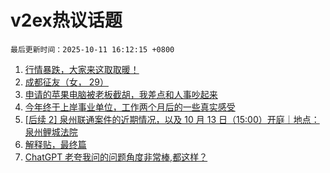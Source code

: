 # v2ex热议话题

`最后更新时间：2025-10-11 16:12:15 +0800`

1. [行情暴跌，大家来这取取暖！](https://www.v2ex.com/t/1164449)
1. [成都征友（女， 29）](https://www.v2ex.com/t/1164393)
1. [申请的苹果电脑被老板截胡，我差点和人事吵起来](https://www.v2ex.com/t/1164285)
1. [今年终于上岸事业单位，工作两个月后的一些真实感受](https://www.v2ex.com/t/1164420)
1. [[后续 2] 泉州联通案件的近期情况，以及 10 月 13 日（15:00）开庭｜地点：泉州鲤城法院](https://www.v2ex.com/t/1164270)
1. [解释贴，最终篇](https://www.v2ex.com/t/1164455)
1. [ChatGPT
老夸我问的问题角度非常棒,都这样？](https://www.v2ex.com/t/1164222)

